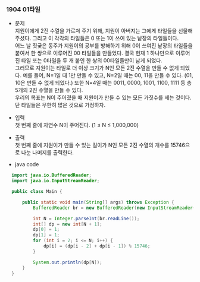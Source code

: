 ### 1904 01타일
  - 문제  
  지원이에게 2진 수열을 가르쳐 주기 위해, 지원이 아버지는 그에게 타일들을 선물해주셨다. 그리고 이 각각의 타일들은 0 또는 1이 쓰여 있는 낱장의 타일들이다.  
  어느 날 짓궂은 동주가 지원이의 공부를 방해하기 위해 0이 쓰여진 낱장의 타일들을 붙여서 한 쌍으로 이루어진 00 타일들을 만들었다. 결국 현재 1 하나만으로 이루어진 타일 또는 0타일을 두 개 붙인 한 쌍의 00타일들만이 남게 되었다.  
  그러므로 지원이는 타일로 더 이상 크기가 N인 모든 2진 수열을 만들 수 없게 되었다. 예를 들어, N=1일 때 1만 만들 수 있고, N=2일 때는 00, 11을 만들 수 있다. (01, 10은 만들 수 없게 되었다.) 또한 N=4일 때는 0011, 0000, 1001, 1100, 1111 등 총 5개의 2진 수열을 만들 수 있다.  
  우리의 목표는 N이 주어졌을 때 지원이가 만들 수 있는 모든 가짓수를 세는 것이다. 단 타일들은 무한히 많은 것으로 가정하자.  

  - 입력  
  첫 번째 줄에 자연수 N이 주어진다. (1 ≤ N ≤ 1,000,000)  

  - 출력  
  첫 번째 줄에 지원이가 만들 수 있는 길이가 N인 모든 2진 수열의 개수를 15746으로 나눈 나머지를 출력한다.  
  
  - java code
  ```java
    import java.io.BufferedReader;
    import java.io.InputStreamReader;

    public class Main {

        public static void main(String[] args) throws Exception {
            BufferedReader br = new BufferedReader(new InputStreamReader(System.in));

            int N = Integer.parseInt(br.readLine());
            int[] dp = new int[N + 1];
            dp[0] = 1;
            dp[1] = 1;
            for (int i = 2; i <= N; i++) {
                dp[i] = (dp[i - 2] + dp[i - 1]) % 15746;
            }

            System.out.println(dp[N]);
        }
    }
  ```
